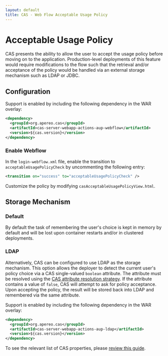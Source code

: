 ```yaml
---
layout: default
title: CAS - Web Flow Acceptable Usage Policy
---
```


# Acceptable Usage Policy

CAS presents the ability to allow the user to accept the usage policy before moving on to the application. 
Production-level deployments of this feature would require modifications to the flow such that the retrieval
and/or acceptance of the policy would be handled via an external storage mechanism such as LDAP or JDBC.

## Configuration

Support is enabled by including the following dependency in the WAR overlay:

```xml
<dependency>
  <groupId>org.apereo.cas</groupId>
  <artifactId>cas-server-webapp-actions-aup-webflow</artifactId>
  <version>${cas.version}</version>
</dependency>
```

### Enable Webflow

In the `login-webflow.xml` file, enable the transition to `acceptableUsagePolicyCheck`
by uncommenting the following entry:

```xml
<transition on="success" to="acceptableUsagePolicyCheck" />
```

Customize the policy by modifying `casAcceptableUsagePolicyView.html`.

## Storage Mechanism

### Default

By default the task of remembering the user's choice is kept in memory by default and will be lost upon 
container restarts and/or in clustered deployments.   

### LDAP

Alternatively, CAS can be configured to use LDAP as the storage mechanism. This option allows the deployer
to detect the current user's policy choice via a CAS single-valued `boolean` attribute. 
The attribute must be resolved using
the [CAS attribute resolution strategy](../integration/Attribute-Resolution.html). 
If the attribute contains a value of `false`, CAS will attempt to
ask for policy acceptance. Upon accepting the policy, the result will be stored back into LDAP and
remembered via the same attribute. 

Support is enabled by including the following dependency in the WAR overlay:

```xml
<dependency>
  <groupId>org.apereo.cas</groupId>
  <artifactId>cas-server-webapp-actions-aup-ldap</artifactId>
  <version>${cas.version}</version>
</dependency>
```

To see the relevant list of CAS properties, please [review this guide](Configuration-Properties.html).

